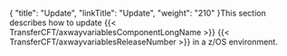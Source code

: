 {
    "title": "Update",
    "linkTitle": "Update",
    "weight": "210"
}This section describes how to update {{< TransferCFT/axwayvariablesComponentLongName  >}} {{< TransferCFT/axwayvariablesReleaseNumber  >}} in a z/OS environment.
